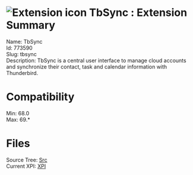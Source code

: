 # ![Extension icon](https://addons.thunderbird.net/user-media/addon_icons/773/773590-64.png?modified=1568819523) TbSync : Extension Summary

Name: TbSync  
Id: 773590  
Slug: tbsync  
Description: TbSync is a central user interface to manage cloud accounts and synchronize their contact, task and calendar information with Thunderbird.
  

# Compatibility
Min: 68.0  
Max: 69.*  

# Files

Source Tree: [Src](x68/773590-tbsync/src)  
Current XPI: [XPI](x68/773590-tbsync/xpi)  



